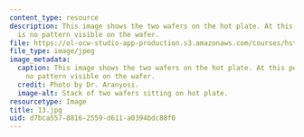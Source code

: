 ```yaml
---
content_type: resource
description: This image shows the two wafers on the hot plate. At this point there
  is no pattern visible on the wafer.
file: https://ol-ocw-studio-app-production.s3.amazonaws.com/courses/hst-410j-projects-in-microscale-engineering-for-the-life-sciences-spring-2007/d7bca55788162559d611a0394bdc88f0_13.jpg
file_type: image/jpeg
image_metadata:
  caption: This image shows the two wafers on the hot plate. At this point there is
    no pattern visible on the wafer.
  credit: Photo by Dr. Aranyosi.
  image-alt: Stack of two wafers sitting on hot plate.
resourcetype: Image
title: 13.jpg
uid: d7bca557-8816-2559-d611-a0394bdc88f0
---
```

